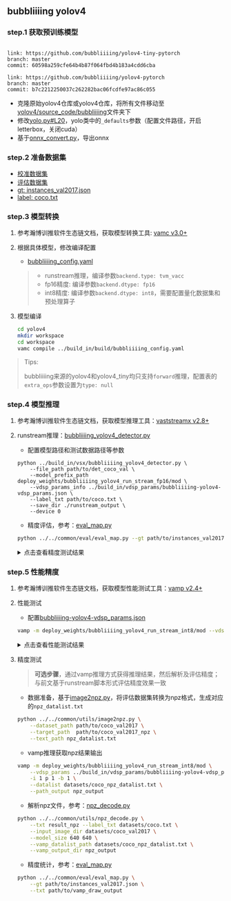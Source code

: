 ## bubbliiiing yolov4

### step.1 获取预训练模型
```

link: https://github.com/bubbliiiing/yolov4-tiny-pytorch
branch: master
commit: 60598a259cfe64b4b87f064fbd4b183a4cdd6cba

link: https://github.com/bubbliiiing/yolov4-pytorch
branch: master
commit: b7c2212250037c262282bac06fcdfe97ac86c055
```
- 克隆原始yolov4仓库或yolov4仓库，将所有文件移动至[yolov4/source_code/bubbliiiing](../source_code/bubbliiiing)文件夹下
- 修改[yolo.py#L20](https://github.com/bubbliiiing/yolov4-pytorch/blob/master/yolo.py#L20)，yolo类中的`_defaults`参数（配置文件路径，开启letterbox，关闭cuda）
- 基于[onnx_convert.py](../source_code/bubbliiiing/onnx_convert.py)，导出onnx


### step.2 准备数据集
- [校准数据集](http://images.cocodataset.org/zips/val2017.zip)
- [评估数据集](http://images.cocodataset.org/zips/val2017.zip)
- [gt: instances_val2017.json](http://images.cocodataset.org/annotations/annotations_trainval2017.zip)
- [label: coco.txt](../../common/label/coco.txt)

### step.3 模型转换
1. 参考瀚博训推软件生态链文档，获取模型转换工具: [vamc v3.0+](../../../../docs/vastai_software.md)

2. 根据具体模型，修改编译配置
    - [bubbliiiing_config.yaml](../build_in/build/bubbliiiing_config.yaml)
    
    > - runstream推理，编译参数`backend.type: tvm_vacc`
    > - fp16精度: 编译参数`backend.dtype: fp16`
    > - int8精度: 编译参数`backend.dtype: int8`，需要配置量化数据集和预处理算子

3. 模型编译

    ```bash
    cd yolov4
    mkdir workspace
    cd workspace
    vamc compile ../build_in/build/bubbliiiing_config.yaml
    ```
> Tips:
> 
> bubbliiiing来源的yolov4和yolov4_tiny均只支持`forward`推理，配置表的`extra_ops`参数设置为`type: null`
>


### step.4 模型推理
1. 参考瀚博训推软件生态链文档，获取模型推理工具：[vaststreamx v2.8+](../../../../docs/vastai_software.md)

2. runstream推理：[bubbliiiing_yolov4_detector.py](../build_in/vsx/bubbliiiing_yolov4_detector.py)
    - 配置模型路径和测试数据路径等参数

    ```
    python ../build_in/vsx/bubbliiiing_yolov4_detector.py \
        --file_path path/to/det_coco_val \
        --model_prefix_path deploy_weights/bubbliiiing_yolov4_run_stream_fp16/mod \
        --vdsp_params_info ../build_in/vdsp_params/bubbliiiing-yolov4-vdsp_params.json \
        --label_txt path/to/coco.txt \
        --save_dir ./runstream_output \
        --device 0
    ```

    - 精度评估，参考：[eval_map.py](../../common/eval/eval_map.py)
    ```bash
    python ../../common/eval/eval_map.py --gt path/to/instances_val2017.json --txt ./runstream_output
    ```

    <details><summary>点击查看精度测试结果</summary>
    
    ```
    # 模型名：yolov4-416

    # fp16
    DONE (t=2.34s).
    Average Precision  (AP) @[ IoU=0.50:0.95 | area=   all | maxDets=100 ] = 0.428
    Average Precision  (AP) @[ IoU=0.50      | area=   all | maxDets=100 ] = 0.648
    Average Precision  (AP) @[ IoU=0.75      | area=   all | maxDets=100 ] = 0.464
    Average Precision  (AP) @[ IoU=0.50:0.95 | area= small | maxDets=100 ] = 0.196
    Average Precision  (AP) @[ IoU=0.50:0.95 | area=medium | maxDets=100 ] = 0.489
    Average Precision  (AP) @[ IoU=0.50:0.95 | area= large | maxDets=100 ] = 0.619
    Average Recall     (AR) @[ IoU=0.50:0.95 | area=   all | maxDets=  1 ] = 0.322
    Average Recall     (AR) @[ IoU=0.50:0.95 | area=   all | maxDets= 10 ] = 0.510
    Average Recall     (AR) @[ IoU=0.50:0.95 | area=   all | maxDets=100 ] = 0.545
    Average Recall     (AR) @[ IoU=0.50:0.95 | area= small | maxDets=100 ] = 0.292
    Average Recall     (AR) @[ IoU=0.50:0.95 | area=medium | maxDets=100 ] = 0.618
    Average Recall     (AR) @[ IoU=0.50:0.95 | area= large | maxDets=100 ] = 0.745
    {'bbox_mAP': 0.428, 'bbox_mAP_50': 0.648, 'bbox_mAP_75': 0.464, 'bbox_mAP_s': 0.196, 'bbox_mAP_m': 0.489, 'bbox_mAP_l': 0.619, 'bbox_mAP_copypaste': '0.428 0.648 0.464 0.196 0.489 0.619'}

    # int8
    DONE (t=2.34s).
    Average Precision  (AP) @[ IoU=0.50:0.95 | area=   all | maxDets=100 ] = 0.419
    Average Precision  (AP) @[ IoU=0.50      | area=   all | maxDets=100 ] = 0.636
    Average Precision  (AP) @[ IoU=0.75      | area=   all | maxDets=100 ] = 0.455
    Average Precision  (AP) @[ IoU=0.50:0.95 | area= small | maxDets=100 ] = 0.188
    Average Precision  (AP) @[ IoU=0.50:0.95 | area=medium | maxDets=100 ] = 0.478
    Average Precision  (AP) @[ IoU=0.50:0.95 | area= large | maxDets=100 ] = 0.611
    Average Recall     (AR) @[ IoU=0.50:0.95 | area=   all | maxDets=  1 ] = 0.316
    Average Recall     (AR) @[ IoU=0.50:0.95 | area=   all | maxDets= 10 ] = 0.502
    Average Recall     (AR) @[ IoU=0.50:0.95 | area=   all | maxDets=100 ] = 0.537
    Average Recall     (AR) @[ IoU=0.50:0.95 | area= small | maxDets=100 ] = 0.280
    Average Recall     (AR) @[ IoU=0.50:0.95 | area=medium | maxDets=100 ] = 0.615
    Average Recall     (AR) @[ IoU=0.50:0.95 | area= large | maxDets=100 ] = 0.736
    {'bbox_mAP': 0.419, 'bbox_mAP_50': 0.636, 'bbox_mAP_75': 0.455, 'bbox_mAP_s': 0.188, 'bbox_mAP_m': 0.478, 'bbox_mAP_l': 0.611, 'bbox_mAP_copypaste': '0.419 0.636 0.455 0.188 0.478 0.611'}
    ```

    </details>


### step.5 性能精度
1. 参考瀚博训推软件生态链文档，获取模型性能测试工具：[vamp v2.4+](../../../../docs/vastai_software.md)

2. 性能测试
    - 配置[bubbliiiing-yolov4-vdsp_params.json](../build_in/vdsp_params/bubbliiiing-yolov4-vdsp_params.json)
    ```bash
    vamp -m deploy_weights/bubbliiiing_yolov4_run_stream_int8/mod --vdsp_params ../build_in/vdsp_params/bubbliiiing-yolov4-vdsp_params.json -i 1 p 1 -b 1 -d 0
    ```

    <details><summary>点击查看性能测试结果</summary>

    ```
    # fp16
    - number of instances in each device: 1
    devices: [0]
    batch size: 1
    samples: 1024
    forwad time (s): 8.28303
    throughput (qps): 123.626
    ai utilize (%): 96.557
    die memory used (MB): 931.23
    e2e latency (us):
        avg latency: 136360
        min latency: 23861
        max latency: 148298
    model latency (us):
        avg latency: 7809
        min latency: 7809
        max latency: 7809

    # int8
    - number of instances in each device: 1
    devices: [0]
    batch size: 1
    samples: 1024
    forwad time (s): 2.87559
    throughput (qps): 356.101
    ai utilize (%): 96.1111
    die memory used (MB): 851.367
    e2e latency (us):
        avg latency: 47353
        min latency: 12431
        max latency: 63067
    model latency (us):
        avg latency: 2698
        min latency: 2698
        max latency: 2698

    # 硬件信息
    Smi version:3.2.1
    SPI production for Bbox mode information of
    =====================================================================
    Appointed Entry:0 Device_Id:0 Die_Id:0 Die_Index:0x00000000
    ---------------------------------------------------------------------
    #               Field Name                    Value
    0              FileVersion                       V2
    1                 CardType                  VA1-16G
    2                      S/N             FCA129E00172
    3                 BboxMode              Highperf-AI
    =====================================================================
    =====================================================================
    Appointed Entry:0 Device_Id:0 Die_Id:0 Die_Index:0x00000000
    ---------------------------------------------------------------------
    OCLK:       880 MHz    ODSPCLK:    835 MHz    VCLK:       300 MHz    
    ECLK:        20 MHz    DCLK:        20 MHz    VDSPCLK:    900 MHz    
    UCLK:      1067 MHz    V3DCLK:     100 MHz    CCLK:      1000 MHz    
    XSPICLK:     50 MHz    PERCLK:     200 MHz    CEDARCLK:   500 MHz
    ```

    </details>

3. 精度测试
    > **可选步骤**，通过vamp推理方式获得推理结果，然后解析及评估精度；与前文基于runstream脚本形式评估精度效果一致

    - 数据准备，基于[image2npz.py](../../common/utils/image2npz.py)，将评估数据集转换为npz格式，生成对应的`npz_datalist.txt`
    ```bash
    python ../../common/utils/image2npz.py \
        --dataset_path path/to/coco_val2017 \
        --target_path  path/to/coco_val2017_npz \
        --text_path npz_datalist.txt
    ```

    - vamp推理获取npz结果输出
    ```bash
    vamp -m deploy_weights/bubbliiiing_yolov4_run_stream_int8/mod \
        --vdsp_params ../build_in/vdsp_params/bubbliiiing-yolov4-vdsp_params.json \
        -i 1 p 1 -b 1 \
        --datalist datasets/coco_npz_datalist.txt \
        --path_output npz_output
    ```

    - 解析npz文件，参考：[npz_decode.py](../../common/utils/npz_decode.py)
    ```bash
    python ../../common/utils/npz_decode.py \
        --txt result_npz --label_txt datasets/coco.txt \
        --input_image_dir datasets/coco_val2017 \
        --model_size 640 640 \
        --vamp_datalist_path datasets/coco_npz_datalist.txt \
        --vamp_output_dir npz_output
    ```

    - 精度统计，参考：[eval_map.py](../../common/eval/eval_map.py)
    ```bash
    python ../../common/eval/eval_map.py \
        --gt path/to/instances_val2017.json \
        --txt path/to/vamp_draw_output
    ```
